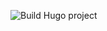![Build Hugo project](https://github.com/sundeepk1/tagalong-page/workflows/Build%20Hugo%20project/badge.svg?branch=release)